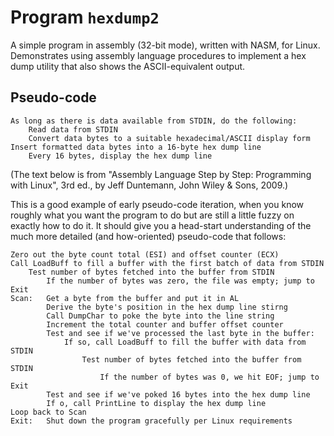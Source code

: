 # Program `hexdump2`

A simple program in assembly (32-bit mode), written with NASM, for Linux.  Demonstrates using assembly language procedures to implement a hex dump utility that also shows the ASCII-equivalent output.

## Pseudo-code

```
As long as there is data available from STDIN, do the following:
    Read data from STDIN
    Convert data bytes to a suitable hexadecimal/ASCII display form
Insert formatted data bytes into a 16-byte hex dump line
    Every 16 bytes, display the hex dump line
```
(The text below is from "Assembly Language Step by Step: Programming with Linux", 3rd ed., by Jeff Duntemann, John Wiley & Sons, 2009.)

This is a good example of early pseudo-code iteration, when you know roughly what you want the program to do but are still a little fuzzy on exactly how to do it.  It should give you a head-start understanding of the much more detailed (and how-oriented) pseudo-code that follows:
```
Zero out the byte count total (ESI) and offset counter (ECX)
Call LoadBuff to fill a buffer with the first batch of data from STDIN
    Test number of bytes fetched into the buffer from STDIN
        If the number of bytes was zero, the file was empty; jump to Exit
Scan:   Get a byte from the buffer and put it in AL
        Derive the byte's position in the hex dump line stirng
        Call DumpChar to poke the byte into the line string
        Increment the total counter and buffer offset counter
        Test and see if we've processed the last byte in the buffer:
            If so, call LoadBuff to fill the buffer with data from STDIN
                Test number of bytes fetched into the buffer from STDIN
                    If the number of bytes was 0, we hit EOF; jump to Exit
        Test and see if we've poked 16 bytes into the hex dump line
        If o, call PrintLine to display the hex dump line
Loop back to Scan
Exit:   Shut down the program gracefully per Linux requirements
```
